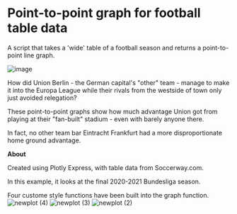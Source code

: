 # Point-to-point graph for football table data
A script that takes a 'wide' table of a football season and returns a point-to-point line graph.

![image](https://user-images.githubusercontent.com/69304112/130305951-a923e56b-c02b-494f-a53c-ec19f3516f53.png)

How did Union Berlin - the German capital's "other" team - manage to make it into the Europa League while their rivals from the westside of town only just avoided relegation?

These point-to-point graphs show how much advantage Union got from playing at their "fan-built" stadium - even with barely anyone there.

In fact, no other team bar Eintracht Frankfurt had a more disproportionate home ground advantage.

**About**

Created using Plotly Express, with table data from Soccerway.com.

In this example, it looks at the final 2020-2021 Bundesliga season.

Four custome style functions have been built into the graph function. 
![newplot (4)](https://user-images.githubusercontent.com/69304112/130306757-1e4931be-af19-411f-9c83-1dc02179752a.png)
![newplot (3)](https://user-images.githubusercontent.com/69304112/130306759-74e8ced4-a0f7-4346-94e5-a8b76b12da86.png)
![newplot (2)](https://user-images.githubusercontent.com/69304112/130306762-83e15b81-d06e-4270-8ad1-d9252e367656.png)
